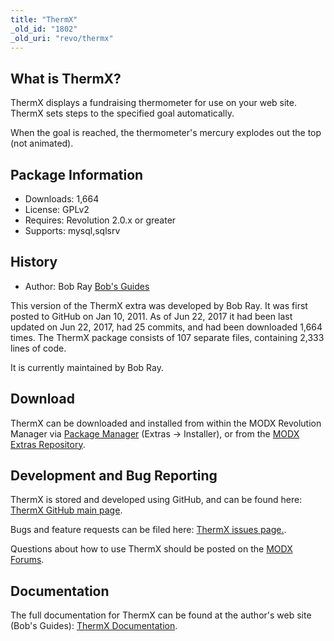 ```yaml
---
title: "ThermX"
_old_id: "1802"
_old_uri: "revo/thermx"
---
```


## What is ThermX?

ThermX displays a fundraising thermometer for use on your web site. ThermX sets steps to the specified goal automatically.

When the goal is reached, the thermometer's mercury explodes out the top (not animated).

## Package Information

- Downloads: 1,664
- License: GPLv2
- Requires: Revolution 2.0.x or greater
- Supports: mysql,sqlsrv

## History

- Author: Bob Ray [Bob's Guides](https://bobsguides.com)

 This version of the ThermX extra was developed by Bob Ray. It was first posted to GitHub on Jan 10, 2011. As of Jun 22, 2017 it had been last updated on Jun 22, 2017, had 25 commits, and had been downloaded 1,664 times. The ThermX package consists of 107 separate files, containing 2,333 lines of code.

It is currently maintained by Bob Ray.

## Download

 ThermX can be downloaded and installed from within the MODX Revolution Manager via [Package Manager](developing-in-modx/advanced-development/package-management "Package Manager") (Extras -> Installer), or from the [MODX Extras Repository](https://modx.com/extras/package/thermx).

## Development and Bug Reporting 

 ThermX is stored and developed using GitHub, and can be found here: [ThermX GitHub main page](https://github.com/BobRay/ThermX).

 Bugs and feature requests can be filed here: [ThermX issues page.](https://github.com/BobRay/ThermX/issues).

Questions about how to use ThermX should be posted on the [MODX Forums](https://forums.modx.com).

## Documentation

 The full documentation for ThermX can be found at the author's web site (Bob's Guides): [ThermX Documentation](https://bobsguides.com/thermx-tutorial.html).